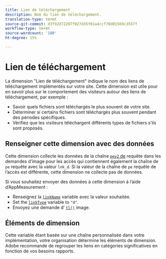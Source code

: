 ```yaml
---
title: Lien de téléchargement
description: Nom du lien de téléchargement.
translation-type: tm+mt
source-git-commit: d3f92d72207f027d35f81a4ccf70d01569c3557f
workflow-type: tm+mt
source-wordcount: '180'
ht-degree: 15%

---
```



# Lien de téléchargement

La dimension &quot;Lien de téléchargement&quot; indique le nom des liens de téléchargement implémentés sur votre site. Cette dimension est utile pour en savoir plus sur le comportement des visiteurs autour des liens de téléchargement, par exemple :

* Savoir quels fichiers sont téléchargés le plus souvent de votre site.
* Déterminer si certains fichiers sont téléchargés plus souvent pendant des périodes spécifiques.
* Vérifiez que les visiteurs téléchargent différents types de fichiers s’ils sont proposés.

## Renseigner cette dimension avec des données

Cette dimension collecte les données de la chaîne [`pev2` de](/help/implement/validate/query-parameters.md) requête dans les demandes d’image pour les accès qui contiennent également la chaîne de `pe` requête avec la valeur `lnk_d`. Si la valeur de la chaîne de `pe` requête de l’accès est différente, cette dimension ne collecte pas de données.

Si vous souhaitez envoyer des données à cette dimension à l’aide d’AppMeasurement :

* Renseignez la [`linkName`](/help/implement/vars/config-vars/linkname.md) variable avec la valeur souhaitée.
* Set the [`linkType`](/help/implement/vars/config-vars/linktype.md) variable to `"d"`.
* Envoyez une demande d’ [`tl()`](/help/implement/vars/functions/tl-method.md) image.

## Éléments de dimension

Cette variable étant basée sur une chaîne personnalisée dans votre implémentation, votre organisation détermine les éléments de dimension. Adobe recommande de regrouper les liens en catégories significatives en fonction de vos besoins rapports.

